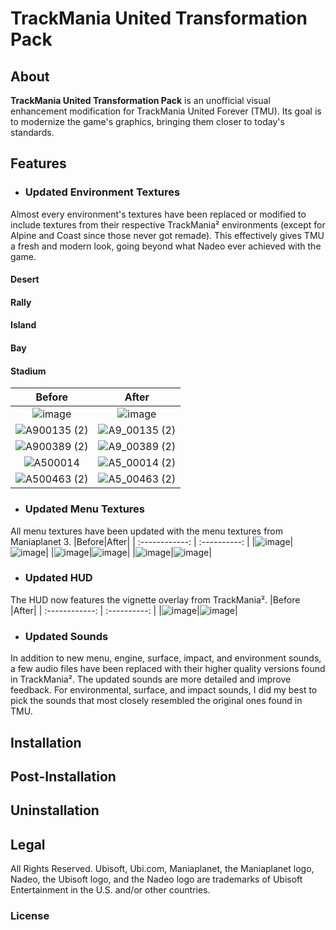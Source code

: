 # TrackMania United Transformation Pack
## About
**TrackMania United Transformation Pack** is an unofficial visual enhancement modification for TrackMania United Forever (TMU).
Its goal is to modernize the game's graphics, bringing them closer to today's standards.

## Features
- ### Updated Environment Textures
Almost every environment's textures have been replaced or modified to include textures from their respective TrackMania² environments (except for Alpine and Coast since those never got remade). This effectively gives TMU a fresh and modern look, going beyond what Nadeo ever achieved with the game.
#### Desert
#### Rally
#### Island
#### Bay
#### Stadium
|Before|After|
| :------------: | :----------: |
|![image](https://user-images.githubusercontent.com/32438273/111348064-36d26680-8656-11eb-9c31-f8ece750c7c6.png)|![image](https://user-images.githubusercontent.com/32438273/111348095-3e920b00-8656-11eb-9b7f-7e2c629449a0.png)|
|![A900135 (2)](https://user-images.githubusercontent.com/32438273/111344405-b9f1bd80-8652-11eb-822e-be81107028f6.png)|![A9_00135 (2)](https://user-images.githubusercontent.com/32438273/111344224-90d12d00-8652-11eb-9055-a5db7aabf17d.png)|
|![A900389 (2)](https://user-images.githubusercontent.com/32438273/111344303-a181a300-8652-11eb-9c4c-56bbeed3664c.png)|![A9_00389 (2)](https://user-images.githubusercontent.com/32438273/111344450-c118cb80-8652-11eb-8748-7ce3c93bfc1f.png)|
|![A500014](https://user-images.githubusercontent.com/32438273/111346235-67b19c00-8654-11eb-8543-8757b55030f4.png)|![A5_00014 (2)](https://user-images.githubusercontent.com/32438273/111346255-6d0ee680-8654-11eb-9fa8-02a169795e03.png)|
|![A500463 (2)](https://user-images.githubusercontent.com/32438273/111346297-76984e80-8654-11eb-947d-06fd42aaa1b8.png)|![A5_00463 (2)](https://user-images.githubusercontent.com/32438273/111346438-9891d100-8654-11eb-9790-fe6d18894c5d.png)|
- ### Updated Menu Textures
All menu textures have been updated with the menu textures from Maniaplanet 3.
|Before|After|
| :------------: | :----------: |
|![image](https://user-images.githubusercontent.com/32438273/111090511-56f31000-8506-11eb-8e6e-7ad64b695e0d.png)|![image](https://user-images.githubusercontent.com/32438273/112253608-67596800-8c35-11eb-839f-1458425f1532.png)|
|![image](https://user-images.githubusercontent.com/32438273/111089809-d3d0ba80-8503-11eb-82d1-8434d00868c5.png)|![image](https://user-images.githubusercontent.com/32438273/111089837-e3500380-8503-11eb-9434-723b8fe43db4.png)|
|![image](https://user-images.githubusercontent.com/32438273/111090015-7c7f1a00-8504-11eb-98c3-5e399d4e2edb.png)|![image](https://user-images.githubusercontent.com/32438273/112253524-3f6a0480-8c35-11eb-9f9b-0c9ec80774e2.png)|




- ### Updated HUD
The HUD now features the vignette overlay from TrackMania².
|Before |After|
| :------------: | :----------: |
|![image](https://user-images.githubusercontent.com/32438273/111091495-7c354d80-8509-11eb-8ec5-8595e184f3e9.png)|![image](https://user-images.githubusercontent.com/32438273/111091960-fb775100-850a-11eb-9449-ebb3bd2e3b69.png)|

- ### Updated Sounds
In addition to new menu, engine, surface, impact, and environment sounds, a few audio files have been replaced with their higher quality versions found in TrackMania².
The updated sounds are more detailed and improve feedback.
For environmental, surface, and impact sounds, I did my best to pick the sounds that most closely resembled the original ones found in TMU.

## Installation

## Post-Installation
## Uninstallation

## Legal
All Rights Reserved. Ubisoft, Ubi.com, Maniaplanet, the Maniaplanet logo, Nadeo, the Ubisoft logo, and the Nadeo logo are trademarks of Ubisoft Entertainment in the U.S. and/or other countries.
### License  
